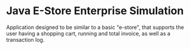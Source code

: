 # Java E-Store Enterprise Simulation
 
Application designed to be similar to a basic "e-store", that supports the user having a shopping cart, running and total invoice, as well as a transaction log.
